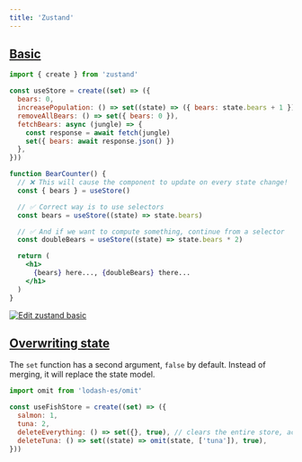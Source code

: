 ```yaml
---
title: 'Zustand'
---
```


## [Basic](https://docs.pmnd.rs/zustand/getting-started/introduction#first-create-a-store)

```jsx
import { create } from 'zustand'

const useStore = create((set) => ({
  bears: 0,
  increasePopulation: () => set((state) => ({ bears: state.bears + 1 })),
  removeAllBears: () => set({ bears: 0 }),
  fetchBears: async (jungle) => {
    const response = await fetch(jungle)
    set({ bears: await response.json() })
  },
}))

function BearCounter() {
  // ❌ This will cause the component to update on every state change!
  const { bears } = useStore()

  // ✅ Correct way is to use selectors
  const bears = useStore((state) => state.bears)

  // ✅ And if we want to compute something, continue from a selector
  const doubleBears = useStore((state) => state.bears * 2)

  return (
    <h1>
      {bears} here..., {doubleBears} there...
    </h1>
  )
}
```

[![Edit zustand basic](https://codesandbox.io/static/img/play-codesandbox.svg)](https://codesandbox.io/s/zustand-basic-srv6zq?fontsize=14&hidenavigation=1&theme=dark&view=editor)

## [Overwriting state](https://github.com/pmndrs/zustand#overwriting-state)

The `set` function has a second argument, `false` by default. Instead of merging, it will replace the state model.

```jsx
import omit from 'lodash-es/omit'

const useFishStore = create((set) => ({
  salmon: 1,
  tuna: 2,
  deleteEverything: () => set({}, true), // clears the entire store, actions included
  deleteTuna: () => set((state) => omit(state, ['tuna']), true),
}))
```
